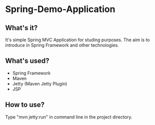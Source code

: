 # Spring-Demo-Application

## What's it?

It's simple Spring MVC Application for studing purposes. The aim is to introduce in Spring Framework and other technologies.

## What's used?
* Spring Framework
* Maven
* Jetty (Maven Jetty Plugin)
* JSP

## How to use?
Type "mvn jetty:run" in command line in the project directory.

